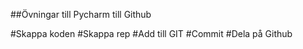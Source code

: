##Övningar till Pycharm till Github

#Skappa koden
#Skappa rep
#Add till GIT
#Commit
#Dela på Github